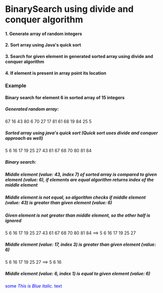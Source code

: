 # BinarySearch using divide and conquer algorithm



#### 1. Generate array of random integers

#### 2. Sort array using Java's quick sort

#### 3. Search for given element in generated sorted array using divide and conquer algorithm 

#### 4. If element is present in array point its location 

### Example

#### Binary search for element 6 in sorted array of 15 integers 

##### Generated random array:

67 16 43 80 6 70 27 17 81 61 68 19 84 25 5

##### Sorted array using java's quick sort (Quick sort uses divide and conquer approach as well)

5 6 16 17 19 25 27 43 61 67 68 70 80 81 84 

##### Binary search:

##### Middle element (value: 43, index 7) of sorted array is compared to given element (value: 6), if elements are equal algorithm returns index of the middle element

##### Middle element is not equal, so algorithm checks if middle element (value: 43) is greater than given element (value: 6)

##### Given element is not greater than middle element, so the other half is ignored
5 6 16 17 19 25 27 43 61 67 68 70 80 81 84 ==> 5 6 16 17 19 25 27

##### Middle element (value: 17, index 3) is greater than given element (value: 6)
5 6 16 17 19 25 27 ==> 5 6 16

##### Middle element (value: 6, index 1) is equal to given element (value: 6)


<span style="color:blue">some *This is Blue italic.* text</span>
